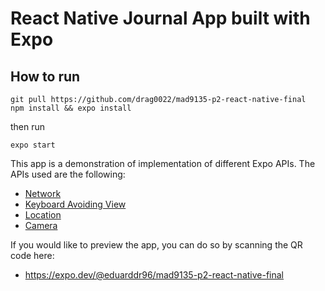 # React Native Journal App built with Expo

## How to run

```
git pull https://github.com/drag0022/mad9135-p2-react-native-final
npm install && expo install
```
then run

```
expo start
```

This app is a demonstration of implementation of different Expo APIs. The APIs used are the following:

- [Network](https://docs.expo.dev/versions/latest/sdk/network/)
- [Keyboard Avoiding View](https://docs.expo.dev/versions/v44.0.0/react-native/keyboardavoidingview/)
- [Location](https://docs.expo.dev/versions/v44.0.0/sdk/location/)
- [Camera](https://docs.expo.dev/versions/v44.0.0/sdk/camera/)


If you would like to preview the app, you can do so by scanning the QR code here: 

- https://expo.dev/@eduarddr96/mad9135-p2-react-native-final
